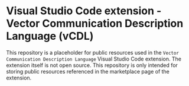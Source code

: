 # Visual Studio Code extension - Vector Communication Description Language (vCDL)
This repository is a placeholder for public resources used in the `Vector Communication Description Language` Visual Studio Code extension. 
The extension itself is not open source. 
This repository is only intended for storing public resources referenced in the marketplace page of the extension. 
